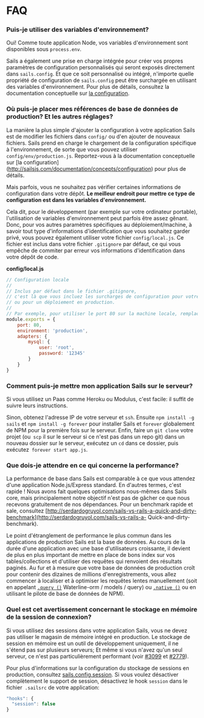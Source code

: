 # FAQ

### Puis-je utiliser des variables d'environnement?

Oui! Comme toute application Node, vos variables d'environnement sont disponibles sous `process.env`.

Sails a également une prise en charge intégrée pour créer vos propres paramètres de configuration personnalisés qui seront exposés directement dans `sails.config`. Et que ce soit personnalisé ou intégré, n'importe quelle propriété de configuration de `sails.config` peut être surchargée en utilisant des variables d'environnement. Pour plus de détails, consultez la documentation conceptuelle sur [la configuration](http://sailsjs.com/documentation/concepts/configuration).


### Où puis-je placer mes références de base de données de production? Et les autres réglages?

La manière la plus simple d'ajouter la configuration à votre application Sails est de modifier les fichiers dans `config/` ou d'en ajouter de nouveaux fichiers. Sails prend en charge le chargement de la configuration spécifique à l'environnement, de sorte que vous pouvez utiliser `config/env/production.js`. Reportez-vous à la documentation conceptuelle sur [la configuration] (http://sailsjs.com/documentation/concepts/configuration) pour plus de détails.

Mais parfois, vous ne souhaitez pas vérifier certaines informations de configuration dans votre dépôt. **Le meilleur endroit pour mettre ce type de configuration est dans les variables d'environnement.**

Cela dit, pour le développement (par exemple sur votre ordinateur portable), l'utilisation de variables d'environnement peut parfois être assez gênant. Donc, pour vos autres paramètres spécifiques au déploiement/machine, à savoir tout type d'informations d'identification que vous souhaitez garder privé, vous pouvez également utiliser votre fichier `config/local.js`. Ce fichier est inclus dans votre fichier `.gitignore` par défaut, ce qui vous empêche de commiter par erreur vos informations d'identification dans votre dépôt de code.

**config/local.js**
```javascript
// Configuration locale
// 
// Inclus par défaut dans le fichier .gitignore,
// c'est là que vous incluez les surcharges de configuration pour votre système local
// ou pour un déploiement en production.
//
// Par exemple, pour utiliser le port 80 sur la machine locale, remplacer la configuration `port`
module.exports = {
    port: 80,
    environment: 'production',
    adapters: {
        mysql: {
            user: 'root',
            password: '12345'
        }
    }
}
```



### Comment puis-je mettre mon application Sails sur le serveur?

Si vous utilisez un Paas comme Heroku ou Modulus, c'est facile: il suffit de suivre leurs instructions.

Sinon, obtenez l'adresse IP de votre serveur et `ssh`. Ensuite `npm install -g sails` et `npm install -g forever` pour installer Sails et `forever` globalement de NPM pour la première fois sur le serveur. Enfin, faire un `git clone` votre projet (ou` scp` il sur le serveur si ce n'est pas dans un repo git) dans un nouveau dossier sur le serveur, exécutez un `cd` dans ce dossier, puis exécutez` forever start app.js`.

### Que dois-je attendre en ce qui concerne la performance?

La performance de base dans Sails est comparable à ce que vous attendez d'une application Node.js/Express standard. En d'autres termes, c'est rapide ! Nous avons fait quelques optimisations nous-mêmes dans Sails core, mais principalement notre objectif n'est pas de gâcher ce que nous recevons gratuitement de nos dépendances. Pour un benchmark rapide et sale, consultez [http://serdardogruyol.com/sails-vs-rails-a-quick-and-dirty-benchmark](http://serdardogruyol.com/sails-vs-rails-a- Quick-and-dirty-benchmark).

Le point d'étranglement de performance le plus commun dans les applications de production Sails est la base de données. Au cours de la durée d'une application avec une base d'utilisateurs croissante, il devient de plus en plus important de mettre en place de bons index sur vos tables/collections et d'utiliser des requêtes qui renvoient des résultats paginés. Au fur et à mesure que votre base de données de production croît pour contenir des dizaines de millions d'enregistrements, vous allez commencer à localiser et à optimiser les requêtes lentes manuellement (soit en appelant [`.query ()`](http://sailsjs.com/documentation/reference/) Waterline-orm / models / query) ou [`.native ()`](http://sailsjs.com/documentation/reference/waterline-orm/models/native) ou en utilisant le pilote de base de données de NPM).

### Quel est cet avertissement concernant le stockage en mémoire de la session de connexion?

Si vous utilisez des sessions dans votre application Sails, vous ne devez pas utiliser le magasin de mémoire intégré en production. Le stockage de session en mémoire est un outil de développement uniquement, il ne s'étend pas sur plusieurs serveurs; Et même si vous n'avez qu'un seul serveur, ce n'est pas particulièrement performant (voir [#3099](https://github.com/balderdashy/sails/issues/3099) et [#2779](https://github.com/Balderdashy/sails/issues/2779)).

Pour plus d'informations sur la configuration du stockage de sessions en production, consultez [sails.config.session](http://sailsjs.com/documentation/reference/configuration/sails-config-session). Si vous voulez désactiver complètement le support de session, désactivez le hook `session` dans le fichier` .sailsrc` de votre application:
```javascript
"hooks": {
  "session": false
}
```


<docmeta name="displayName" value="FAQ">

